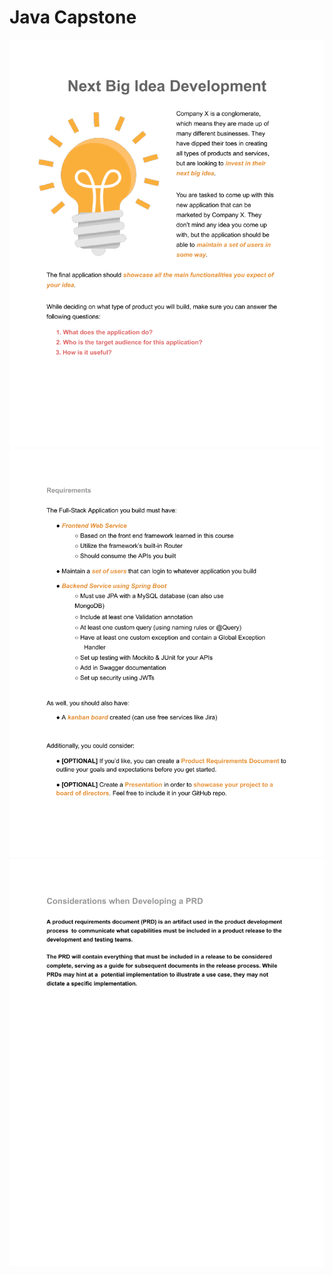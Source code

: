 # Java Capstone
![image](https://github.com/JUMP-TA/JavaCapstone/blob/main/Capstone_1.png)
![image](https://github.com/JUMP-TA/JavaCapstone/blob/main/Capstone_2.png)
![image](https://github.com/JUMP-TA/JavaCapstone/blob/main/Capstone_3.png)
